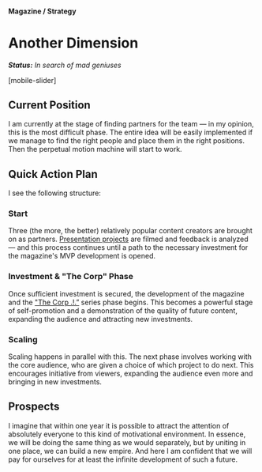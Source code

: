 #### Magazine / Strategy

# Another Dimension

***Status:** In search of mad geniuses*

[mobile-slider]

## Current Position

I am currently at the stage of finding partners for the team — in my opinion, this is the most difficult phase. The entire idea will be easily implemented if we manage to find the right people and place them in the right positions. Then the perpetual motion machine will start to work.

## Quick Action Plan

I see the following structure:

### Start

Three (the more, the better) relatively popular content creators are brought on as partners. [Presentation projects](/self-presentation) are filmed and feedback is analyzed — and this process continues until a path to the necessary investment for the magazine's MVP development is opened.

### **Investment & "The Corp" Phase**

Once sufficient investment is secured, the development of the magazine and the ["The Corp .!.”](/the-corp) series phase begins. This becomes a powerful stage of self-promotion and a demonstration of the quality of future content, expanding the audience and attracting new investments.

### Scaling

Scaling happens in parallel with this. The next phase involves working with the core audience, who are given a choice of which project to do next. This encourages initiative from viewers, expanding the audience even more and bringing in new investments.

## Prospects

I imagine that within one year it is possible to attract the attention of absolutely everyone to this kind of motivational environment. In essence, we will be doing the same thing as we would separately, but by uniting in one place, we can build a new empire. And here I am confident that we will pay for ourselves for at least the infinite development of such a future.
